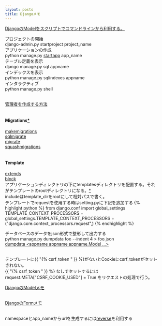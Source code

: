 ```yaml
---
layout: posts
title: Djangoメモ 
---
```

[DjangoのModelをスクリプトでコマンドラインから利用する。](/2014/02/08/django_model_command_line_script.html) 
<br/>

プロジェクトの開始   
django-admin.py startproject project_name  
アプリケーションの作成   
python manage.py [startapp](https://docs.djangoproject.com/en/1.7/ref/django-admin/#startapp-app-label-destination) app_name    
テーブル定義を表示   
django manage.py sql appname  
インデックスを表示  
python manage.py sqlindexes appname   
インタラクティブ   
python manage.py shell   
<br/>

[管理者を作成する方法](https://docs.djangoproject.com/en/1.7/intro/tutorial02/#creating-an-admin-user)   
<br/>

#### Migrations[*](https://docs.djangoproject.com/en/1.7/topics/migrations/#module-django.db.migrations)
[makemigrations](https://docs.djangoproject.com/en/1.7/ref/django-admin/#django-admin-makemigrations)      
[sqlmigrate](https://docs.djangoproject.com/en/1.7/ref/django-admin/#django-admin-sqlmigrate)      
[migrate](https://docs.djangoproject.com/en/1.7/ref/django-admin/#django-admin-migrate)      
[squashmigrations](https://docs.djangoproject.com/en/1.7/ref/django-admin/#django-admin-squashmigrations)      
<br/>
   
#### Template
[extends](https://docs.djangoproject.com/en/1.7/ref/templates/builtins/#extends)   
[block](https://docs.djangoproject.com/en/1.7/ref/templates/builtins/#block)   
アプリケーションディレクトリの下にtemplatesディレクトリを配置する。それがテンプレートのrootディレクトリになる。[*](https://docs.djangoproject.com/en/1.7/ref/templates/api/#django.template.loaders.app_directories.Loader)   
includeはtemplate_dirをrootにして相対パスで書く。     
テンプレートでrequestを使用する時はsetting.pyに下記を追加する
{% highlight python %}
from django.conf import global_settings
TEMPLATE_CONTEXT_PROCESSORS = global_settings.TEMPLATE_CONTEXT_PROCESSORS + ("django.core.context_processors.request",)
{% endhighlight %}
<br/>
   
データベースのデータをjson形式で整形して出力する     
python manage.py dumpdata foo --indent 4 &gt; foo.json  
[dumpdata &lt;appname appname appname.Model ...&gt;](https://docs.djangoproject.com/en/1.6/ref/django-admin/#dumpdata-appname-appname-appname-model)  
<br/>
  
テンプレートに{{ "{% csrf_token " }} %}がないとCookieにcsrf_tokenがセットされない。    
{{ "{% csrf_token " }} %} なしでセットするには
request.META["CSRF_COOKIE_USED"] = True
をリクエストの処理で行う。
<br/>

[DjangoのModelメモ](/2014/11/29/django-model.html)  
<br/>

[DjangoのFormメモ](/2014/12/02/django-forms.html)  
<br/>

namespaceとapp_nameからurlを生成するには[reverse](https://docs.djangoproject.com/en/dev/ref/urlresolvers/#reverse)を利用する
